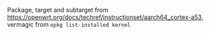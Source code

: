 Package, target and subtarget from https://openwrt.org/docs/techref/instructionset/aarch64_cortex-a53, vermagic from `opkg list-installed kernel`